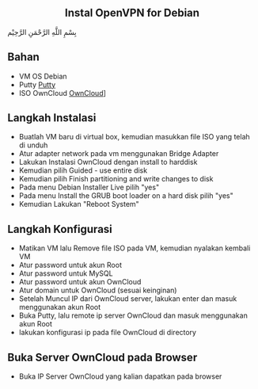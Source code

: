 <h2 align="center">Instal OpenVPN for Debian</h2>
بِسْمِ اللَّهِ الرَّحْمَنِ الرَّحِيْم

## Bahan
- VM OS Debian 
- Putty [Putty](https://putty.org/)
- ISO OwnCloud [OwnCloud](https://www.turnkeylinux.org/owncloud)]

## Langkah Instalasi
- Buatlah VM baru di virtual box, kemudian masukkan file ISO yang telah di unduh
- Atur adapter network pada vm menggunakan Bridge Adapter
- Lakukan Instalasi OwnCloud dengan install to harddisk
- Kemudian pilih Guided - use entire disk
- Kemudian pilih Finish partitioning and write changes to disk
- Pada menu Debian Installer Live pilih "yes"
- Pada menu Install the GRUB boot loader on a hard disk pilih "yes"
- Kemudian Lakukan "Reboot System"

## Langkah Konfigurasi
- Matikan VM lalu Remove file ISO pada VM, kemudian nyalakan kembali VM
- Atur password untuk akun Root
- Atur password untuk MySQL
- Atur password untuk akun OwnCloud
- Atur domain untuk OwnCloud (sesuai keinginan)
- Setelah Muncul IP dari OwnCloud server, lakukan enter dan masuk menggunakan akun Root
- Buka Putty, lalu remote ip server OwnCloud dan masuk menggunakan akun Root
- lakukan konfigurasi ip pada file OwnCloud di directory

## Buka Server OwnCloud pada Browser 
- Buka IP Server OwnCloud yang kalian dapatkan pada browser

